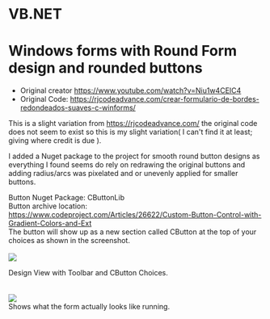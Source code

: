 # VB.NET
# Windows forms with Round Form design and rounded buttons

- Original creator https://www.youtube.com/watch?v=Niu1w4CEIC4
- Original Code: https://rjcodeadvance.com/crear-formulario-de-bordes-redondeados-suaves-c-winforms/

This is a slight variation from https://rjcodeadvance.com/ the original code does not seem to exist so this is my slight variation( I can't find it at least; giving where credit is due ).

I added a Nuget package to the project for smooth round button designs as everything I found seems do rely on redrawing the original buttons and adding radius/arcs was pixelated and or unevenly applied for smaller buttons.

Button Nuget Package: CButtonLib 
<br />
Button archive location: https://www.codeproject.com/Articles/26622/Custom-Button-Control-with-Gradient-Colors-and-Ext
<br />
The button will show up as a new section called CButton at the top of your choices as shown in the screenshot.
<br />
<br />
<img src="https://github.com/Carm01/RoundWinForms_Buttons/blob/main/RoundFormCornerImages/VSDesignerWindowView.png">

Design View with Toolbar and CButton Choices.
<br />
<br />
<br />
<img src="https://github.com/Carm01/RoundWinForms_Buttons/blob/main/RoundFormCornerImages/VSDesignerWindowView2.png">
<br />
Shows what the form actually looks like running.
